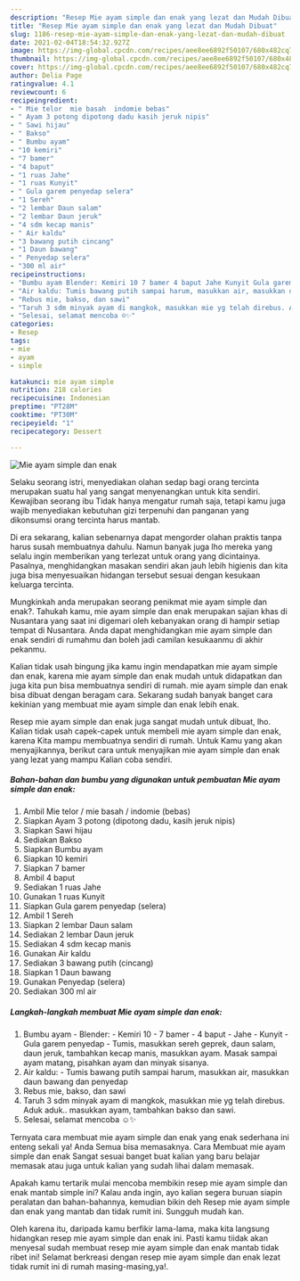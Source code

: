 ```yaml
---
description: "Resep Mie ayam simple dan enak yang lezat dan Mudah Dibuat"
title: "Resep Mie ayam simple dan enak yang lezat dan Mudah Dibuat"
slug: 1186-resep-mie-ayam-simple-dan-enak-yang-lezat-dan-mudah-dibuat
date: 2021-02-04T18:54:32.927Z
image: https://img-global.cpcdn.com/recipes/aee8ee6892f50107/680x482cq70/mie-ayam-simple-dan-enak-foto-resep-utama.jpg
thumbnail: https://img-global.cpcdn.com/recipes/aee8ee6892f50107/680x482cq70/mie-ayam-simple-dan-enak-foto-resep-utama.jpg
cover: https://img-global.cpcdn.com/recipes/aee8ee6892f50107/680x482cq70/mie-ayam-simple-dan-enak-foto-resep-utama.jpg
author: Delia Page
ratingvalue: 4.1
reviewcount: 6
recipeingredient:
- " Mie telor  mie basah  indomie bebas"
- " Ayam 3 potong dipotong dadu kasih jeruk nipis"
- " Sawi hijau"
- " Bakso"
- " Bumbu ayam"
- "10 kemiri"
- "7 bamer"
- "4 baput"
- "1 ruas Jahe"
- "1 ruas Kunyit"
- " Gula garem penyedap selera"
- "1 Sereh"
- "2 lembar Daun salam"
- "2 lembar Daun jeruk"
- "4 sdm kecap manis"
- " Air kaldu"
- "3 bawang putih cincang"
- "1 Daun bawang"
- " Penyedap selera"
- "300 ml air"
recipeinstructions:
- "Bumbu ayam Blender: Kemiri 10 7 bamer 4 baput Jahe Kunyit Gula garem penyedap Tumis, masukkan sereh geprek, daun salam, daun jeruk, tambahkan kecap manis, masukkan ayam. Masak sampai ayam matang, pisahkan ayam dan minyak sisanya."
- "Air kaldu: Tumis bawang putih sampai harum, masukkan air, masukkan daun bawang dan penyedap"
- "Rebus mie, bakso, dan sawi"
- "Taruh 3 sdm minyak ayam di mangkok, masukkan mie yg telah direbus. Aduk aduk.. masukkan ayam, tambahkan bakso dan sawi."
- "Selesai, selamat mencoba ☺️✨"
categories:
- Resep
tags:
- mie
- ayam
- simple

katakunci: mie ayam simple 
nutrition: 218 calories
recipecuisine: Indonesian
preptime: "PT28M"
cooktime: "PT30M"
recipeyield: "1"
recipecategory: Dessert

---
```



![Mie ayam simple dan enak](https://img-global.cpcdn.com/recipes/aee8ee6892f50107/680x482cq70/mie-ayam-simple-dan-enak-foto-resep-utama.jpg)

Selaku seorang istri, menyediakan olahan sedap bagi orang tercinta merupakan suatu hal yang sangat menyenangkan untuk kita sendiri. Kewajiban seorang ibu Tidak hanya mengatur rumah saja, tetapi kamu juga wajib menyediakan kebutuhan gizi terpenuhi dan panganan yang dikonsumsi orang tercinta harus mantab.

Di era  sekarang, kalian sebenarnya dapat mengorder olahan praktis tanpa harus susah membuatnya dahulu. Namun banyak juga lho mereka yang selalu ingin memberikan yang terlezat untuk orang yang dicintainya. Pasalnya, menghidangkan masakan sendiri akan jauh lebih higienis dan kita juga bisa menyesuaikan hidangan tersebut sesuai dengan kesukaan keluarga tercinta. 



Mungkinkah anda merupakan seorang penikmat mie ayam simple dan enak?. Tahukah kamu, mie ayam simple dan enak merupakan sajian khas di Nusantara yang saat ini digemari oleh kebanyakan orang di hampir setiap tempat di Nusantara. Anda dapat menghidangkan mie ayam simple dan enak sendiri di rumahmu dan boleh jadi camilan kesukaanmu di akhir pekanmu.

Kalian tidak usah bingung jika kamu ingin mendapatkan mie ayam simple dan enak, karena mie ayam simple dan enak mudah untuk didapatkan dan juga kita pun bisa membuatnya sendiri di rumah. mie ayam simple dan enak bisa dibuat dengan beragam cara. Sekarang sudah banyak banget cara kekinian yang membuat mie ayam simple dan enak lebih enak.

Resep mie ayam simple dan enak juga sangat mudah untuk dibuat, lho. Kalian tidak usah capek-capek untuk membeli mie ayam simple dan enak, karena Kita mampu membuatnya sendiri di rumah. Untuk Kamu yang akan menyajikannya, berikut cara untuk menyajikan mie ayam simple dan enak yang lezat yang mampu Kalian coba sendiri.

<!--inarticleads1-->

##### Bahan-bahan dan bumbu yang digunakan untuk pembuatan Mie ayam simple dan enak:

1. Ambil  Mie telor / mie basah / indomie (bebas)
1. Siapkan  Ayam 3 potong (dipotong dadu, kasih jeruk nipis)
1. Siapkan  Sawi hijau
1. Sediakan  Bakso
1. Siapkan  Bumbu ayam
1. Siapkan 10 kemiri
1. Siapkan 7 bamer
1. Ambil 4 baput
1. Sediakan 1 ruas Jahe
1. Gunakan 1 ruas Kunyit
1. Siapkan  Gula garem penyedap (selera)
1. Ambil 1 Sereh
1. Siapkan 2 lembar Daun salam
1. Sediakan 2 lembar Daun jeruk
1. Sediakan 4 sdm kecap manis
1. Gunakan  Air kaldu
1. Sediakan 3 bawang putih (cincang)
1. Siapkan 1 Daun bawang
1. Gunakan  Penyedap (selera)
1. Sediakan 300 ml air




<!--inarticleads2-->

##### Langkah-langkah membuat Mie ayam simple dan enak:

1. Bumbu ayam - Blender: - Kemiri 10 - 7 bamer - 4 baput - Jahe - Kunyit - Gula garem penyedap - Tumis, masukkan sereh geprek, daun salam, daun jeruk, tambahkan kecap manis, masukkan ayam. Masak sampai ayam matang, pisahkan ayam dan minyak sisanya.
1. Air kaldu: - Tumis bawang putih sampai harum, masukkan air, masukkan daun bawang dan penyedap
1. Rebus mie, bakso, dan sawi
1. Taruh 3 sdm minyak ayam di mangkok, masukkan mie yg telah direbus. Aduk aduk.. masukkan ayam, tambahkan bakso dan sawi.
1. Selesai, selamat mencoba ☺️✨




Ternyata cara membuat mie ayam simple dan enak yang enak sederhana ini enteng sekali ya! Anda Semua bisa memasaknya. Cara Membuat mie ayam simple dan enak Sangat sesuai banget buat kalian yang baru belajar memasak atau juga untuk kalian yang sudah lihai dalam memasak.

Apakah kamu tertarik mulai mencoba membikin resep mie ayam simple dan enak mantab simple ini? Kalau anda ingin, ayo kalian segera buruan siapin peralatan dan bahan-bahannya, kemudian bikin deh Resep mie ayam simple dan enak yang mantab dan tidak rumit ini. Sungguh mudah kan. 

Oleh karena itu, daripada kamu berfikir lama-lama, maka kita langsung hidangkan resep mie ayam simple dan enak ini. Pasti kamu tiidak akan menyesal sudah membuat resep mie ayam simple dan enak mantab tidak ribet ini! Selamat berkreasi dengan resep mie ayam simple dan enak lezat tidak rumit ini di rumah masing-masing,ya!.

